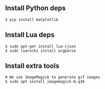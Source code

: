 ## Install Python deps
    $ pip install matplotlib  

## Install Lua deps
    $ sudo apt-get install lua-cjson  
    $ sudo luarocks install argparse  

## Install extra tools
    # We use ImageMagick to generate gif images  
    $ sudo apt install imagemagick-6.q16  
